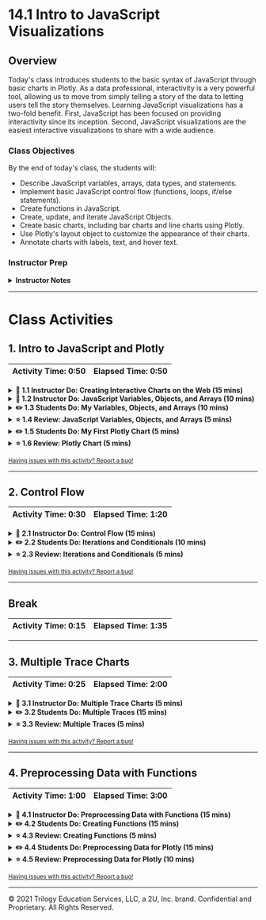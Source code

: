 # 14.1 Intro to JavaScript Visualizations

## Overview

Today's class introduces students to the basic syntax of JavaScript through basic charts in Plotly. As a data professional, interactivity is a very powerful tool, allowing us to move from simply telling a story of the data to letting users tell the story themselves. Learning JavaScript visualizations has a two-fold benefit. First, JavaScript has been focused on providing interactivity since its inception. Second, JavaScript visualizations are the easiest interactive visualizations to share with a wide audience. 

### Class Objectives
By the end of today's class, the students will:

* Describe JavaScript variables, arrays, data types, and statements.
* Implement basic JavaScript control flow (functions, loops, if/else statements).
* Create functions in JavaScript.
* Create, update, and iterate JavaScript Objects.
* Create basic charts, including bar charts and line charts using Plotly.
* Use Plotly's layout object to customize the appearance of their charts.
* Annotate charts with labels, text, and hover text.

### Instructor Prep

<details>
  <summary><strong>Instructor Notes</strong></summary>

* This class introduces the fundamentals of JavaScript in the context of creating simple Plotly charts. JavaScript fundamentals are introduced in three related chunks: the "nouns" of JavaScript (i.e. variables, objects, and arrays), control flow (e.g. iterations and conditionals), and functions. Each "chunk" of fundamentals will have two activities: one in a simple JavaScript context, and then one using that concept in practice to create a Plotly chart.

* Have your TAs refer to the [Time Tracker](TimeTracker.xlsx) to stay on track.

* Please remember that the slideshows are for instructor use only. When distributing slides to students, first export them to a PDF file. You may then distribute the PDF file through Slack.

</details>

- - -

# Class Activities

## 1. Intro to JavaScript and Plotly

| Activity Time:       0:50 |  Elapsed Time:      0:50  |
|---------------------------|---------------------------|

<details>
  <summary><strong>📣 1.1 Instructor Do: Creating Interactive Charts on the Web (15 mins)</strong></summary>

* Open the [slideshow](https://docs.google.com/presentation/d/1yR1qFEDzGV5YpQpEqdoYVfVecnJJ63MNCwBfFnqnqC4/edit?usp=sharing) and use first slide while you welcome students to the class and the second slide to go over today's learning objectives. To assist you with this module use slides 3 - 5.

* Plotly is a software library for creating interactive charts and data visualizations. Because the web was intended for interaction from the beginning, it is a natural place to create interactive charts. Plotly allows us to do that.

* However, to use Plotly, we're going to need to learn a little bit of JavaScript.

* We've already learned HTML and CSS, which allows us to structure and style a web page; JavaScript will allow us to make the page interactive.

* Open [index.html](Activities/01-Ins-Interactive-Charting-With-JavaScript/Solved/index.html) in your browser to show the class a simple Plotly chart.

* Demonstrate interactions with the chart by zooming in and out, panning, and hovering over markers.

* Open [index.html](Activities/01-Ins-Interactive-Charting-With-JavaScript/Solved/index.html) in an editor and show the three different places a `<script>` element appears:

  * First, there is a `<script>` element in the `<head>` element linking to the Plotly library.
  * Second, there is a `<script>` element in the body with code inside the tags.
  * Finally, there is a `<script>` element in the body linking to an external JavaScript file.

* Now go through the three different `<script>` elements, and explain the following:

  * The first `<script>` element loads the Plotly library. This is similar to `import` in Python. It is in the `<head>` element because we want that library loaded before we access it with any other JavaScript in the page.

  * The second `<script>` element shows an "inline" script. The JavaScript is written directly into the HTML file. This is fine for simple pages and prototyping, but in general, linking to external scripts is preferred. In this example, we are creating variables for our `x` data and `y` data.

  * The third and final `<script>` element links to an external file, `plots.js`. Open up [plots.js](Activities/01-Ins-Interactive-Charting-With-JavaScript/Solved/plots.js) and show the code that is creating our chart. Assure students that you'll come back to this code to explain exactly how it creates the interactive chart, but to understand it, first we'll need to cover some JavaScript fundamentals.

</details>

<details>
  <summary><strong>📣 1.2 Instructor Do: JavaScript Variables, Objects, and Arrays (10 mins)</strong></summary>

  * Open the [slideshow](https://docs.google.com/presentation/d/1yR1qFEDzGV5YpQpEqdoYVfVecnJJ63MNCwBfFnqnqC4/edit?usp=sharing) and use slides 6 - 14 to assist you with this module.

  * Open [hello-variable-world.js](Activities/02-Ins_JavaScript-Variables_and_Data_Structures/Solved/Variables/hello-variable-world.js) and walk through each line of code with students. Point out that JavaScript variables are similar to python variables. One difference, however, is JavaScript variables must be initialized. 


    * For the sake of simplicity, we only introduce students to the `let` and `const` keywords to initialize JavaScript variables. You can discuss the `var` keyword if you feel comfortable, but it isn't necessary. 
      
    * While JavaScript does provide automatic semicolon insertion at the ends of lines, it is poor form not to add them while programming. We recommend explaining that semicolons should come at the ends of lines. Although semicolons can be omitted, it can result in hard-to-solve bugs down the line.

  * When you get to the following code, open [hello-variable-world.html](Activities/02-Ins_JavaScript-Variables_and_Data_Structures/Solved/Variables/hello-variable-world.html) in your browser and show students how to open the Chrome console.

  ```JavaScript
  console.log('Hello JavaScript World!')
  console.log('We use console.log() to print in JavaScript')
  console.log('Why? Because the print() function will try to send the page to your printer!')
  console.log(`Did you know that ${name} is ${age} years old and makes $${weeklyWage} per week?`)
  ```

  * Point out that when passing variables into a string this is called a template literal, similar to f-strings in Python, and to do this we use a backtick and place the variable inside of `${}`.

  * Go back to the code, and introduce the `const` keyword, showing students that once a constant variable is assigned a value, the value cannot be changed.

    * If time permits explain that `const` stands for "constant reference." If an array is declared as a `const`, then the content of the array may be freely changed, but it cannot be replaced with a different variable type (e.g., number, string, etc.). 

    * If students have further questions, send them to the following [MDN Article](https://developer.mozilla.org/en-US/docs/Web/JavaScript/Reference/Statements/const).

  * Next, introduce JavaScript objects and arrays with the remaining code, noting that they are similar to python dictionaries and lists, respectively.

  * Explain that this code only shows how to initialize objects and arrays, but to use them, we'll need to know how to access and add properties and elements.

  * Open [objects.js](Activities/02-Ins_JavaScript-Variables_and_Data_Structures/Solved/Arrays_and_Objects/objects.js) and go over the bracket notation and dot notation. Point out that the JavaScript convention prefers using the dot notation, but ask students if they can think of a situation where bracket notation is necessary. 

    **Note:** Since the example properties in the code are not explicitly written as strings when they are initialized, you may need to ask leading questions for students to realize that a property name could have a space in it, thus requiring the bracket notation.

  * Continue through the code and show how values can be overwritten or added to the object. 

  * Ask if there are any questions before opening [arrays.js](Activities/02-Ins_JavaScript-Variables_and_Data_Structures/Solved/Arrays_and_Objects/arrays.js).

  * Point out that JavaScript uses `push` to add array elements, instead of `append` in python. However, accessing individual elements is exactly the same; the zero-based index of the element is passed through brackets. 

  * Finally, introduce the `slice` method, which works similarly to the python range literal. Explain that the first argument is the starting index, and the second argument is the ending index, and show that `slice` returns a new array with the values from the starting index up to, but not including, the end index.

  * Ask students if they have any questions before moving to the student activity.

</details>

<details>
  <summary><strong>✏️ 1.3 Students Do: My Variables, Objects, and Arrays (10 mins)</strong></summary>

* Open the [slideshow](https://docs.google.com/presentation/d/1yR1qFEDzGV5YpQpEqdoYVfVecnJJ63MNCwBfFnqnqC4/edit?usp=sharing) and use slides 15 and 16 to present this activity to the students.

* In this activity, students create variables and console logging strings with template literals.

* The following file has the student instructions: [README](Activities/03-Stu_JavaScript-Variables_and_Data_Structures/README.md).

</details>

<details>
  <summary><strong>⭐ 1.4 Review: JavaScript Variables, Objects, and Arrays (5 mins)</strong></summary>

* Go over the solution to the last activity, [HelloVariableWorld.js](Activities/03-Stu_JavaScript-Variables_and_Data_Structures/Solved/HelloVariableWorld.js), together as a class.

* Make sure to highlight key concepts from this activity and ask students the following:

  1. Which keyword do we use to assign values to a variable?

      * We use `let` to assign values to variables.

      ```javascript
      let name = 'Travis Taylor'
      ```

  2. How do we construct a template literal?

      * We use a backtick and place the variable inside of `${}`.

      ```javascript
      let title = `${name}'s First Plotly Chart`
      ```
  
  3. What do we use to define an array?

      * We place square brackets `[]` around the values and separate them with commas.

      ```javascript
      let timesRead = [100, 50, 25]
      ```

  4. What type of pairs do we use to create JavaScript objects?

      * We create `key value` pairs separated by a colon `:` just like in a Python dictionary.

      ```javascript
      let myData = {
          name: name,
          favoriteBooks: books,
          timesRead: timesRead,
          age: 40
      }
      ```

</details>

<details>
  <summary><strong>✏️ 1.5 Students Do: My First Plotly Chart (5 mins)</strong></summary>

* Open the [slideshow](https://docs.google.com/presentation/d/1yR1qFEDzGV5YpQpEqdoYVfVecnJJ63MNCwBfFnqnqC4/edit?usp=sharing) and use slides 18 and 19 to present this activity to the students.

* In this activity, students use the variables created in the previous activity to create a bar chart.

* The following file has the student instructions: [README](Activities/04-Stu_Plotly-Chart/README.md).

</details>


<details>
  <summary><strong>⭐ 1.6 Review: Plotly Chart (5 mins)</strong></summary>

  * Go over the solution to the last activity, [plots.js](Activities/04-Stu_Plotly-Chart/Solved/plots.js), together as a class.

* Make sure to highlight key concepts from this activity and ask students the following:

  1. Which values should we set our `x` and `y` to in our `trace`?

      * We will want to set `x` to the `books` array and `y` to the `timesRead` array.

      ```javascript
      let trace1 = {
        x: books,
        y: timesRead,
        type: 'bar'
      };
      ```

  * Walk through the remainder of the Plotly code explaining each part.

  * We create the variable `data` to hold an array of traces, even if there is only one. Point out this is important because the Plotly function requires an array to be required so we can create multi trace charts later.

    ```javascript
    let data = [trace1];
    ```

  * The `layout` object is optional but can be used to change the style of our charts including adding our title as we do here:

    ```javascript
    let layout = {
      title: title
    };
    ```

  * To create the chart, we use the `Plotly.newPlot()` function. We need to provide a string matching the `id` of a `div` from our `index.html`, our data array object, and optionally a layout object.

    ```javascript
    Plotly.newPlot("plot", data, layout);
    ```

</details>

<sub>[Having issues with this activity? Report a bug!](https://form.jotform.com/200705887599168?activityOr=1+-+Intro+to+JavaScript+and+Plotly&lessonpageTitle=Intro+to+JavaScript+Visualizations&lessonpageNumber=14.1&whereIs=DataViz-Lesson-Plans+GitHub&typeA18=https%3A%2F%2Fgithub.com%2Fcoding-boot-camp%2FDataViz-Lesson-Plans%2Fblob%2Fv1.1%2FDataviz-Lesson-Plans%2F01-Lesson-Plans%2F14-Interactive-Web-Visualizations%2F1%2FLessonPlan.md)</sub>

- - -

## 2. Control Flow

| Activity Time:       0:30 |  Elapsed Time:      1:20  |
|---------------------------|---------------------------|

<details>
  <summary><strong>📣 2.1 Instructor Do: Control Flow (15 mins)</strong></summary>

  * Open the [slideshow](https://docs.google.com/presentation/d/1yR1qFEDzGV5YpQpEqdoYVfVecnJJ63MNCwBfFnqnqC4/edit?usp=sharing) and use slides 21 - 25 to assist you with this module.

  * Open [iteration.js](Activities/05-Ins_Control_Flow/Solved/Iteration/static/js/iteration.js) and walk through the code with students. Specifically, show how JavaScript `for` loops increment with the following three arguments separated by semicolons:

      * First, we initialize the value of our iterator, most commonly created as `i` and set the value to whatever value we would like to begin with.
      
      * Second, we provide a conditional statement to stop the `for` loop once the condition is met.

      * Lastly, we declare how our iterator should increment or decrement. Point out the most common is to use `i++` to increment up by 1 each loop.

      ```javascript
      for (let i = 0; i < 10; i++) {
        console.log("Iteration #", i);
      }
      ```

  * Next, explain how we can loop through an array by using the `.length` function to determine our number of iterations and then use bracket notation `[]` to reference each index in the array. 

    ```javascript
    for (let j = 0; j < students.length; j++) {
      console.log(students[j]);
    }
    ```

  * Open [conditionals-reference.js](Activities/05-Ins_Control_Flow/Solved/Conditionals/conditionals-reference.js) and go over the conditional `if` statement and the `&&` and `||` operators.

      * Explain that for `if` statements in JavaScript we're required to place our `condition` inside of parentheses.
      
      * We then place our code to execute when the statement is `True` inside of curly brackets `{}`. 
      
          * Because JavaScript does not use spaces like Python, the brackets declare the beginning and end of the statement.
          
      * Explain that similar to Python, the JavaScript language uses `else`. However, the declaration of `else if` is spelled out completely compared to how it is used in Python (that is, `elif`).
      
      * Remind students we can have as many `else if` statements as we like in our conditional statement.

      * Lastly, review how we can use `&&` to represent `and` require all conditions to evaluate to `true`. As well as, how we can use `||` to represent `or` require only one condition to evaluate to `true`.
      
  * Open [conditionals.js](Activities/05-Ins_Control_Flow/Solved/Conditionals/static/js/conditionals.js) and demonstrate how we can use variables and conditional statements to create a decision tree to provide results based upon multiple factors:

      * Start by explaining that we begin with a single conditional statement evaluating if there was both `pain after the injury` and `significant swelling`.
      
      * Based on the results of our first conditions, we then determine the advice to be provided using nested conditional statements that follow.

      * Based on the three variables initialized, walk the students through the conditional statements to determine what will be console logged, then display this with the inspector.

      ```javascript
      let painAfterInjury = true;
      let significantSwelling = true;
      let ableToWalk = true;
      ```

      * Point out that our second condition `(!ableToWalk)` uses the exclamation point `!` in front of the variable to stand for `not`.
      
      * In this case, the condition evaluates to `true` if `ableToWalk` is equal to `false`. This can be a hard concept for some students to understand, so be sure to check in with the students and ask if they have any questions.

      ```javascript
      console.log("You may have a sprained ankle, or a fracture of the fibula.")
      console.log("Use ice, elevation, rest and an elastic bandage to keep the swelling under control.")
      console.log("See your doctor if the swelling and pain continue.")
      ```
      
      * Next, change which variables are commented/uncommented, and then ask the class to walk you through which conditions evaluate to true and therefore which messages will be logged to the console.

  * Ask students if they have any questions before moving to the next activity.

</details>

<details>
  <summary><strong>✏️ 2.2 Students Do: Iterations and Conditionals (10 mins)</strong></summary>

* Open the [slideshow](https://docs.google.com/presentation/d/1yR1qFEDzGV5YpQpEqdoYVfVecnJJ63MNCwBfFnqnqC4/edit?usp=sharing) and use slides 26 and 27 to present this activity to the students.

* In this activity, students create a for loop, append values into arrays based on the movie's decade, calculate the average rating of all movies, and print out how many of the top 10 movies came from each decade.

* The following file has the student instructions: [README](Activities/06-Stu_Iteration_and_Conditionals/README.md).

</details>

<details>
  <summary><strong>⭐ 2.3 Review: Iterations and Conditionals (5 mins)</strong></summary>

* Go over the solution to the last activity, [movies.js](Activities/06-Stu_Iteration_and_Conditionals/Solved/static/js/movies.js), together as a class.

* Make sure to highlight the key concepts from this activity and ask students the following:

  1. Which arguments do we use to create our `for` loop?

      * We set `i = 0`, loop while `i` is less than then `length` of our `movies` array, and iterate `i` by one each loop with `i++`.

      ```javascript
      for (let i = 0; i < movies.length; i++) {
      ```

  2. How do we reference each movie within the loop?

      * We use bracket notation with our `i` iterator to create a variable and evaluate each individual movie one at a time.

      ```javascript
      let movie = movies[i]
      ```
      
  3. How do we evaluate the movie object with a conditional statement to assign each movie to its respective decade array?

      * Using the variable we created we can use `.year` and compare the value to the beginning of each decade.

      ```javascript
      if (movie.year < 1970) {
      } else if (movie.year < 1980) {
      } else if (movie.year < 1990) {
      } else if (movie.year < 2000) {
      } else {
      }
      ```
      
      * Point out that we do not need to use `&&`: If a conditional statement evaluates to `false`, then the next `else if` only needs to evaluate for the next decade.
      
      * For example, if the `movie.year` is not less than `1980`, then the next condition only needs to check if `movie.year` is less than `1990` because we know, based on the previous statement, that it must be greater than or equal to `1980`.

  4. Which method do we use to add movies to each array when the condition evaluates to `true`?

      * We use `.push(movie)` to add the movie to the respective array.

      ```javascript
      movies1960s.push(movie);
      ```

  5. How can we go about calculating the average score for all 10 movies?

      * Point out that if we initialize a variable to `0` before our loop, we can add to the variable during each loop to calculate the total for all 10 movies.

      ```javascript
      let sum = 0;
      ```

      * Then we can use the sum total at the end divided by the length of our array of movies to calculate the average.

      ```javascript
      let avg = sum / movies.length;
      ```
      
  * Lastly, show that when we console log the number of movies for each decade, we use `.length` on the final arrays to calculate the end result. This is more efficient than calculating a counter variable for each decade.

</details>

<sub>[Having issues with this activity? Report a bug!](https://form.jotform.com/200705887599168?activityOr=2+-+Control+Flow&lessonpageTitle=Intro+to+JavaScript+Visualizations&lessonpageNumber=14.1&whereIs=DataViz-Lesson-Plans+GitHub&typeA18=https%3A%2F%2Fgithub.com%2Fcoding-boot-camp%2FDataViz-Lesson-Plans%2Fblob%2Fv1.1%2FDataviz-Lesson-Plans%2F01-Lesson-Plans%2F14-Interactive-Web-Visualizations%2F1%2FLessonPlan.md)</sub>

- - -

## Break

| Activity Time:       0:15 |  Elapsed Time:      1:35  |
|---------------------------|---------------------------|

- - -

## 3. Multiple Trace Charts

| Activity Time:       0:25 |  Elapsed Time:      2:00  |
|---------------------------|---------------------------|

<details>
  <summary><strong>📣 3.1 Instructor Do: Multiple Trace Charts (5 mins)</strong></summary>

  * Open the [slideshow](https://docs.google.com/presentation/d/1yR1qFEDzGV5YpQpEqdoYVfVecnJJ63MNCwBfFnqnqC4/edit?usp=sharing) and use slides 30  and 31 to assist you with this module.
  
  * Open [index.html](Activities/07-Ins_Multiple-Trace-Charts/Solved/index.html) in a browser to show what the multitrace plots look like before opening the JavaScript file and reviewing the code.
  
  * Now open [plot.js](Activities/07-Ins_Multiple-Trace-Charts/Solved/plots.js) and walk through the code with students, showing specifically how we create multiple traces and the data array object that generates our multiple trace charts.

  * Explain that we need to create multiple traces (as the name implies).

  * In our example, we create 2 simple traces with 6 data points.
  
  * Point out that our `x` values are the same, and that this is necessary for them to share the x-axis.
  
  * We are also choosing two different `types` of charts matching the view of [index.html](Activities/07-Ins_Multiple-Trace-Charts/Solved/index.html) in our browser.

    ```javascript
    // Create our first trace
    let trace1 = {
      x: [0, 1, 2, 3, 4, 5],
      y: [0, 5, 10, 15, 20, 25],
      type: "bar"
    };

    // Create our second trace
    let trace2 = {
      x: [0, 1, 2, 3, 4, 5],
      y: [0, 1, 4, 9, 16, 25],
      type: "scatter"
    };
    ```

  * Both `trace1` and `trace2` are assigned to our array called `data`, which will be charted.

    ```javascript
    let data = [trace1, trace2]
    ```
    
  * In the last line of the code, we see the two arguments: `plot` and `data`. A possible third argument would be to specify the `layout`, but it is omitted here. The layout, therefore, will follow Plotly's default settings for now.

  * Ask students if they have any questions before moving to the next activity.

</details>

<details>
  <summary><strong>✏️ 3.2 Students Do: Multiple Traces (15 mins)</strong></summary>

* Open the [slideshow](https://docs.google.com/presentation/d/1yR1qFEDzGV5YpQpEqdoYVfVecnJJ63MNCwBfFnqnqC4/edit?usp=sharing) and use slides 32 and 33 to present this activity to the students.

* In this activity, students plot the number of search results, of both Roman and Greek god names.

* The following file has the student instructions: [README](Activities/08-Stu_Multiple-Trace-Charts/README.md).

</details>

<details>
  <summary><strong>⭐ 3.3 Review: Multiple Traces (5 mins)</strong></summary>

* Go over the [plots.js](Activities/08-Stu_Multiple-Trace-Charts/Solved/plots.js) solution together as a class.

* Make sure to highlight the key concepts from this activity and ask students the following:

  1. How do we construct our `for` loop of the array of objects?

    * We will want to loop from an `i` of `0` while `i` is less than the `length` of our `searchResults` array incrementing by one.

    ```javascript
    for (let i = 0; i < searchResults.length; i++) {
      }
    ```

  2. How do we reference each object inside of our loop?

    * We use bracket notation with `i` as our index to store the object into a variable.

    ```javascript
    row = searchResults[i];
    ```

  3. The file began with empty arrays for each `key`, which function can we use to add the respective values to the matching arrays?

    * The `.push()` function allows us to append each value to the matching arrays.

    ```javascript
    names.push(row.pair);
    greekNames.push(row.greekName);
    romanNames.push(row.romanName);
    greekSearchResults.push(row.greekSearchResults);
    romanSearchResults.push(row.romanSearchResults);
    ```

  4. For our traces, what are the `x` and `y` values for each trace?

    * For `trace1` the `x` is `names` and the `y` is `greekSearchResults`.

    * For `trace2` the `x` is `names` and the `y` is `romanSearchResults`. 

* Additionally explain that we set the:

  * `text` values to `greekNames` & `romanNames` to display them individually in the tool tip
  
  * `name` values to `Greek` and `Roman` for display in the legend.
  
* Lastly, point out the `layout` object we created, and that we set the `title` key-value pair to give our chart a descriptive title.

    ```javascript
    let layout = {
      title: "Greek vs Roman gods search results",
      barmode: "group"
    };
    ```

</details>

<sub>[Having issues with this activity? Report a bug!](https://form.jotform.com/200705887599168?activityOr=3+-+Multiple+Trace+Charts&lessonpageTitle=Intro+to+JavaScript+Visualizations&lessonpageNumber=14.1&whereIs=DataViz-Lesson-Plans+GitHub&typeA18=https%3A%2F%2Fgithub.com%2Fcoding-boot-camp%2FDataViz-Lesson-Plans%2Fblob%2Fv1.1%2FDataviz-Lesson-Plans%2F01-Lesson-Plans%2F14-Interactive-Web-Visualizations%2F1%2FLessonPlan.md)</sub>

- - -

## 4. Preprocessing Data with Functions

| Activity Time:       1:00 |  Elapsed Time:      3:00  |
|---------------------------|---------------------------|

<details>
  <summary><strong>📣 4.1 Instructor Do: Preprocessing Data with Functions (15 mins)</strong></summary>

  * Open the [slideshow](https://docs.google.com/presentation/d/1yR1qFEDzGV5YpQpEqdoYVfVecnJJ63MNCwBfFnqnqC4/edit?usp=sharing) and use slides 35 - 42 to assist you with this module.

  * Open [functions.js](Activities/09-Ins_Functions/Solved/static/js/functions.js) and walk through the JavaScript code with students, touching specifically on how JavaScript functions are similar and different than Python functions.
  
  * Share or open the [functions.py](Activities/09-Ins_Functions/Solved/functions.py) for comparison if you feel it will help student understanding to review.

  * Compare and contrast JavaScript functions to Python functions and highlight the following:
    
    * Python function declarations begin with **def** and end with a colon, and the code belonging to the function is indented and written below the declaration:
    
      ```python
      def print_hello():
          print("Hello there!")
      ```
      
    * JavaScript functions are declared with the keyword **function**, and are immediately followed by the code of the function surrounded by curly braces:
    
      ```js
      function printHello() {
        console.log("Hello there!");
      }
      ```
      
    * Conventionally, the code inside a function is written in indented lines inside the curly braces, but, in fact, the entire function could be written on one line, for example:
    
      ```js
      function printHello() { console.log("Hello there!"); }
      ```
      
    * However, we don't recommend formatting it this way while writing code. Make sure the students understand that they should use indented lines, as we have done before with Python. This is the preferred method, as it makes the code more readable. 
    
    * JavaScript functions can be defined with parameters. For example:

      ```js
      function addition(a, b) {
        return a + b;
      }
      ```

    * Functions must be called to execute the code:

      ```js
      printHello();
      console.log(addition(44, 50));
      ```

    * Arrays can be passed to functions:

      ```js
      function listLoop(userList) {
        for (var i = 0; i < userList.length; i++) {
          console.log(userList[i]);
        }
      }

      var friends = ["Sarah", "Greg", "Cindy", "Jeff"];
      listLoop(friends);
      ```

    * Functions can call other functions:

      ```js
      // Functions can call other functions
      function doubleAddition(c, d) {
        var total = addition(c, d) * 2;

        return total;
      }

      // Log results of doubleAddition function
      console.log(doubleAddition(3, 4));
      ```

    * Finally, JavaScript also has several internal functions.

      ```js
      // Javascript built in functions
      var longDecimal = 112.34534454;
      var roundedDecimal = Math.floor(longDecimal);
      console.log(roundedDecimal);
      ```

  * Ask students if they have any questions before moving to the next activity.

</details>

<details>
  <summary><strong>✏️ 4.2 Students Do: Creating Functions (15 mins)</strong></summary>

* Open the [slideshow](https://docs.google.com/presentation/d/1yR1qFEDzGV5YpQpEqdoYVfVecnJJ63MNCwBfFnqnqC4/edit?usp=sharing) and use slides 43 and 44 to present this activity to the students.

* In this activity, students create functions that will calculate the mean, variance, and standard deviation.

* The following file has the student instructions: [README](Activities/10-Stu_Creating-Functions/README.md).

</details>

<details>
  <summary><strong>⭐ 4.3 Review: Creating Functions (5 mins)</strong></summary>

* Go over the [app.js](Activities/10-Stu_Creating-Functions/Solved/static/js/app.js) solution together as a class.

* Open [index.html](Activities/10-Stu_Creating-Functions/Solved/index.html) in a browser and open the Chrome Inspector console to display the results. Then open [app.js](Activities/10-Stu_Creating-Functions/Solved/static/js/app.js) in a text editor. 

* Because this activity is challenging, walk or code through the solution and highlight the following points:

  * First, a function called `mean` is created that accepts an array as an argument. This function iterates over the array, sums the values, and then divides by the length of the array.

    ```js
    function mean(arr) {
      var total = 0;
      for (var i = 0; i < arr.length; i++) {
        total += arr[i];
      }
      var meanValue = total / arr.length;

      return meanValue;
    }
    ```

  * Next, a function is defined to calculate variance. Variance can be found by subtracting the mean from each number, squaring the result, and then averaging the square differences.

    ```js
    function variance(arr) {
      var meanValue = mean(arr);
      var total = 0;

      for (var i = 0; i < arr.length; i++) {
        total += (arr[i] - meanValue) ** 2;
      }
      var varianceValue = total / arr.length;
      return varianceValue;
    }
    ```

  * Finally, a function is defined to calculate the standard deviation. This is just the square root of the variance.

    ```js
    function standardDeviation(arr) {
      var varianceValue = variance(arr);
      var standardDeviationValue = Math.sqrt(varianceValue);

      return standardDeviationValue;
    }
    ```

* Let students know that this activity was challenging, but there are statistical libraries that they can leverage in the future.

</details>

<details>
  <summary><strong>✏️ 4.4 Students Do: Preprocessing Data for Plotly (15 mins)</strong></summary>

* Open the [slideshow](https://docs.google.com/presentation/d/1yR1qFEDzGV5YpQpEqdoYVfVecnJJ63MNCwBfFnqnqC4/edit?usp=sharing) and use slides 46 and 47 to present this activity to the students.

* In this activity, students will create functions that preprocess films from the Pagila database and create a bar chart of average values by age rating.

* The following file has the student instructions: [README](Activities/11-Stu_Preprocessing_Data_for_Plotly/README.md).

</details>

<details>
  <summary><strong>⭐ 4.5 Review: Preprocessing Data for Plotly (10 mins)</strong></summary>

* Go over the [plots.js](Activities/11-Stu_Preprocessing_Data_for_Plotly/Solved/plots.js) solution together as a class.

* Make sure to highlight the key concepts from this activity and ask students the following:

  1. How do we define a function in JavaScript?
     
      * We use the keyword `function` followed by the name of the function and a set of parentheses containing any arguments to be passed into the function.

      * Our arguments will be:
          * `books` to represent our books array.
          * `year` to equal the individual year we want to evaluate.
          * `metric` to be a string matching one of our 3 numeric keys.

      ```javascript
      function metricMean(books, year, metric) {
        }
      ```

  2. As we loop through the array of books, how do we evaluate only books for a specific year and collect the values for the specified metric?

      * For the year, we use an `if` statement and compare the key `Years` value for each book to the `year` argument provided in the function.
      
      * For the specified metric, we use bracket notation to access the key value associated with it. This allows us to select books matching the `year` in the `if` statement.
      
      * At this time, point out that we initialize the `count` and `total` variables with `0`. This allows us to increment them by the metric value and `1` respectively.  

      ```javascript
      let count = 0;
      let total = 0;
      for (let i = 0; i < books.length; i++) {
        row = books[i];
        if (row.Year == year){
          total += row[metric];
          count += 1
        }
      }
      ```
      
  3. At the conclusion of the function, how can we calculate the average metric value and pass the value to a variable?
  
    * We can calculate the `meanValue` by setting it equal to the `total` variable divided by the `count` variable.  
  
    * To pass the `meanValue` to a variable, we just need to `return` the value.
  
    ```javascript
      let meanValue = total / count;
  
    return meanValue;
    ```
  
* **Note:** Remind students that `bestSellers` comes from the [bestsellers.js](Activities/11-Stu_Preprocessing_Data_for_Plotly/Solved/bestsellers.js) file. You can open the file and show it to the students before the next question.
  
4. Now that we have our function, how can we use it to calculate the average `User Reviews` for each year individually?
   
      * We only need to declare a variable and set it equal to the output of our function with the matching arguments. 
    
    ```javascript
      let metric = "User Rating"
      let metric2009 = metricMean(bestSellers, 2009, metric)
      let metric2010 = metricMean(bestSellers, 2010, metric)
      let metric2011 = metricMean(bestSellers, 2011, metric)
      let metric2012 = metricMean(bestSellers, 2012, metric)
      let metric2013 = metricMean(bestSellers, 2013, metric)
      let metric2014 = metricMean(bestSellers, 2014, metric)
      let metric2015 = metricMean(bestSellers, 2015, metric)
      let metric2016 = metricMean(bestSellers, 2016, metric)
      let metric2017 = metricMean(bestSellers, 2017, metric)
      let metric2018 = metricMean(bestSellers, 2018, metric)
      let metric2019 = metricMean(bestSellers, 2019, metric)
    ```
    
  5. To create our line chart, we need an array of our average values. How can we create this with our 11 new variables?
     
      * We only need to create a new variable set equal to an array of the 11 variables. Each variable is separated by commas in the array.

    ```javascript
      let metricArray = [metric2009, metric2010, metric2011, metric2012, metric2013, metric2014, metric2015, metric2016, metric2017, metric2018, metric2019]
      ```

6. How can we construct a function to generate the Plotly line chart based on our new array?
   
      * At a minimum, we need to pass to our function our `metricArray` and the `years` array. Optionally, we can also pass our `metric` for `layout` purposes.
    
    * In our trace, the `x` value will be the `years` array, and `y` value will be the `metricArray`.
      
      * In the `layout` object, we also create a `title` using a template literal. This allows us to include the `metric` variable dynamically in the `title`.
    
    ```javascript
      function plotMetric(metricArray, years, metric){
    
      let trace1 = {
          x: years,
          y: metricArray,
          type: "line"
        }
    
      let data = [trace1]
    
      let layout = {
          title: `Amazon Best Sellers Average ${metric}`
        };
    
      Plotly.newPlot("plot", data, layout);
    
    }
    ```

  * Point out that we now need to execute the Plotly function with the proper arguments or else nothing will be charted.
  
* If time permits walk through the [refactored.js](Activities/11-Stu_Preprocessing_Data_for_Plotly/Solved/refactored.js) file to show how we can combine this all into a single simplified function.

</details>

<sub>[Having issues with this activity? Report a bug!](https://form.jotform.com/200705887599168?activityOr=4+-+Preprocessing+Data+with+Functions&lessonpageTitle=Intro+to+JavaScript+Visualizations&lessonpageNumber=14.1&whereIs=DataViz-Lesson-Plans+GitHub&typeA18=https%3A%2F%2Fgithub.com%2Fcoding-boot-camp%2FDataViz-Lesson-Plans%2Fblob%2Fv1.1%2FDataviz-Lesson-Plans%2F01-Lesson-Plans%2F14-Interactive-Web-Visualizations%2F1%2FLessonPlan.md)</sub>

- - -

© 2021 Trilogy Education Services, LLC, a 2U, Inc. brand. Confidential and Proprietary. All Rights Reserved.
